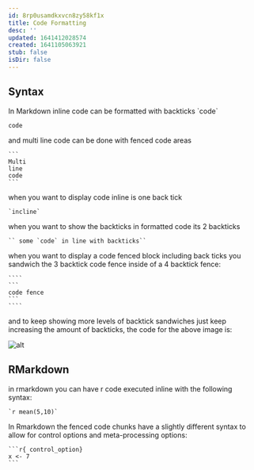 ```yaml
---
id: 8rp0usamdkxvcn8zy58kf1x
title: Code Formatting
desc: ''
updated: 1641412028574
created: 1641105063921
stub: false
isDir: false
---
```



## Syntax

In Markdown inline code can be formatted with backticks \`code\`

`code`

and multi line code can be done with fenced code areas

````
```
Multi
line
code
```
````

when you want to display code inline is one back tick

`` `incline` ``

when you want to show the backticks in formatted code its 2 backticks

``` `` some `code` in line with backticks`` ```

when you want to display a code fenced block including back ticks you sandwich the 3 backtick code fence inside of a 4 backtick fence:

`````
````
```
code fence
```
````
`````

and to keep showing more levels of backtick sandwiches just keep increasing the amount of backticks, the code for the above image is:

![alt](assets/images/Pasted_image_20201207031806.png)

## RMarkdown

in rmarkdown you can have r code executed inline with the following syntax:

```
`r mean(5,10)`
```

In Rmarkdown the fenced code chunks have a slightly different syntax to allow for control options and meta-processing options:

````
```r{ control_option}
x <- 7
```
````
